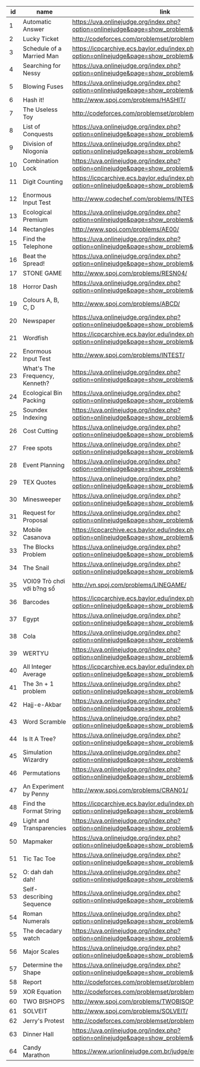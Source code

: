 |id|name|link|difficulty|
|---|---|---|---|
|1|Automatic Answer|https://uva.onlinejudge.org/index.php?option=onlinejudge&page=show_problem&problem=2542|1|
|2|Lucky Ticket|http://codeforces.com/problemset/problem/146/A|1|
|3|Schedule of a Married Man|https://icpcarchive.ecs.baylor.edu/index.php?option=onlinejudge&page=show_problem&problem=2203|1|
|4|Searching for Nessy|https://uva.onlinejudge.org/index.php?option=onlinejudge&page=show_problem&problem=1985|1|
|5|Blowing Fuses|https://uva.onlinejudge.org/index.php?option=onlinejudge&page=show_problem&problem=602|1|
|6|Hash it!|http://www.spoj.com/problems/HASHIT/|1|
|7|The Useless Toy|http://codeforces.com/problemset/problem/834/A|1|
|8|List of Conquests|https://uva.onlinejudge.org/index.php?option=onlinejudge&page=show_problem&problem=1361|1|
|9|Division of Nlogonia|https://uva.onlinejudge.org/index.php?option=onlinejudge&page=show_problem&problem=2493|1|
|10|Combination Lock|https://uva.onlinejudge.org/index.php?option=onlinejudge&page=show_problem&problem=1491|1|
|11|Digit Counting|https://icpcarchive.ecs.baylor.edu/index.php?option=onlinejudge&page=show_problem&problem=1997|1|
|12|Enormous Input Test|http://www.codechef.com/problems/INTEST|1|
|13|Ecological Premium|https://uva.onlinejudge.org/index.php?option=onlinejudge&page=show_problem&problem=1241|1|
|14|Rectangles|http://www.spoj.com/problems/AE00/|1|
|15|Find the Telephone|https://uva.onlinejudge.org/index.php?option=onlinejudge&page=show_problem&problem=1862|1|
|16|Beat the Spread!|https://uva.onlinejudge.org/index.php?option=onlinejudge&page=show_problem&problem=1753|1|
|17|STONE GAME |http://www.spoj.com/problems/RESN04/|1|
|18|Horror Dash|https://uva.onlinejudge.org/index.php?option=onlinejudge&page=show_problem&problem=2899|1|
|19|Colours A, B, C, D|http://www.spoj.com/problems/ABCD/|1|
|20|Newspaper|https://uva.onlinejudge.org/index.php?option=onlinejudge&page=show_problem&problem=2315|1|
|21|Wordfish|https://icpcarchive.ecs.baylor.edu/index.php?option=onlinejudge&page=show_problem&problem=1174|1|
|22|Enormous Input Test|http://www.spoj.com/problems/INTEST/|1|
|23|What's The Frequency, Kenneth?|https://uva.onlinejudge.org/index.php?option=onlinejudge&page=show_problem&problem=440|1|
|24|Ecological Bin Packing|https://uva.onlinejudge.org/index.php?option=onlinejudge&page=show_problem&problem=38|1|
|25|Soundex Indexing|https://uva.onlinejudge.org/index.php?option=onlinejudge&page=show_problem&problem=680|1|
|26|Cost Cutting|https://uva.onlinejudge.org/index.php?option=onlinejudge&page=show_problem&problem=2827|1|
|27|Free spots|https://uva.onlinejudge.org/index.php?option=onlinejudge&page=show_problem&problem=1644|1|
|28|Event Planning|https://uva.onlinejudge.org/index.php?option=onlinejudge&page=show_problem&problem=2595|1|
|29|TEX Quotes|https://uva.onlinejudge.org/index.php?option=onlinejudge&page=show_problem&problem=208|1|
|30|Minesweeper|https://uva.onlinejudge.org/index.php?option=onlinejudge&page=show_problem&problem=1130|1|
|31|Request for Proposal|https://uva.onlinejudge.org/index.php?option=onlinejudge&page=show_problem&problem=1082|1|
|32|Mobile Casanova|https://icpcarchive.ecs.baylor.edu/index.php?option=onlinejudge&page=show_problem&problem=190|1|
|33|The Blocks Problem|https://uva.onlinejudge.org/index.php?option=onlinejudge&page=show_problem&problem=37|1|
|34|The Snail|https://uva.onlinejudge.org/index.php?option=onlinejudge&page=show_problem&problem=514|1|
|35|VOI09 Tr&#242; ch&#417;i v&#7899;i b?ng s&#7889;|http://vn.spoj.com/problems/LINEGAME/|1|
|36|Barcodes|https://icpcarchive.ecs.baylor.edu/index.php?option=onlinejudge&page=show_problem&problem=2787|1|
|37|Egypt|https://uva.onlinejudge.org/index.php?option=onlinejudge&page=show_problem&problem=2954|1|
|38|Cola|https://uva.onlinejudge.org/index.php?option=onlinejudge&page=show_problem&problem=2091|1|
|39|WERTYU|https://uva.onlinejudge.org/index.php?option=onlinejudge&page=show_problem&problem=1023|1|
|40|All Integer Average|https://icpcarchive.ecs.baylor.edu/index.php?option=onlinejudge&page=show_problem&problem=1013|1|
|41|The 3n + 1 problem|https://uva.onlinejudge.org/index.php?option=onlinejudge&page=show_problem&problem=36|1|
|42|Hajj-e-Akbar|https://uva.onlinejudge.org/index.php?option=onlinejudge&page=show_problem&problem=4022|1|
|43|Word Scramble|https://uva.onlinejudge.org/index.php?option=onlinejudge&page=show_problem&problem=424|1|
|44|Is It A Tree?|https://uva.onlinejudge.org/index.php?option=onlinejudge&page=show_problem&problem=556|2|
|45|Simulation Wizardry|https://uva.onlinejudge.org/index.php?option=onlinejudge&page=show_problem&problem=50|2|
|46|Permutations|https://uva.onlinejudge.org/index.php?option=onlinejudge&page=show_problem&problem=882|2|
|47|An Experiment by Penny|http://www.spoj.com/problems/CRAN01/|2|
|48|Find the Format String|https://icpcarchive.ecs.baylor.edu/index.php?option=onlinejudge&page=show_problem&problem=2201|2|
|49|Light and Transparencies|https://uva.onlinejudge.org/index.php?option=onlinejudge&page=show_problem&problem=778|2|
|50|Mapmaker|https://uva.onlinejudge.org/index.php?option=onlinejudge&page=show_problem&problem=330|2|
|51|Tic Tac Toe|https://uva.onlinejudge.org/index.php?option=onlinejudge&page=show_problem&problem=1304|2|
|52|O: dah dah dah!|https://uva.onlinejudge.org/index.php?option=onlinejudge&page=show_problem&problem=2164|2|
|53|Self-describing Sequence|https://uva.onlinejudge.org/index.php?option=onlinejudge&page=show_problem&problem=990|2|
|54|Roman Numerals|https://uva.onlinejudge.org/index.php?option=onlinejudge&page=show_problem&problem=2663|2|
|55|The decadary watch|https://uva.onlinejudge.org/index.php?option=onlinejudge&page=show_problem&problem=1624|2|
|56|Major Scales|https://uva.onlinejudge.org/index.php?option=onlinejudge&page=show_problem&problem=1469|3|
|57|Determine the Shape|https://uva.onlinejudge.org/index.php?option=onlinejudge&page=show_problem&problem=2900|3|
|58|Report|http://codeforces.com/problemset/problem/631/C|4|
|59|XOR Equation|http://codeforces.com/problemset/problem/627/A|4|
|60|TWO BISHOPS|http://www.spoj.com/problems/TWOBISOP/|4|
|61|SOLVEIT|http://www.spoj.com/problems/SOLVEIT/|4|
|62|Jerry's Protest|http://codeforces.com/problemset/problem/626/D|5|
|63|Dinner Hall|https://uva.onlinejudge.org/index.php?option=onlinejudge&page=show_problem&problem=3341|6|
|64|Candy Marathon|https://www.urionlinejudge.com.br/judge/en/problems/view/1684|7|
